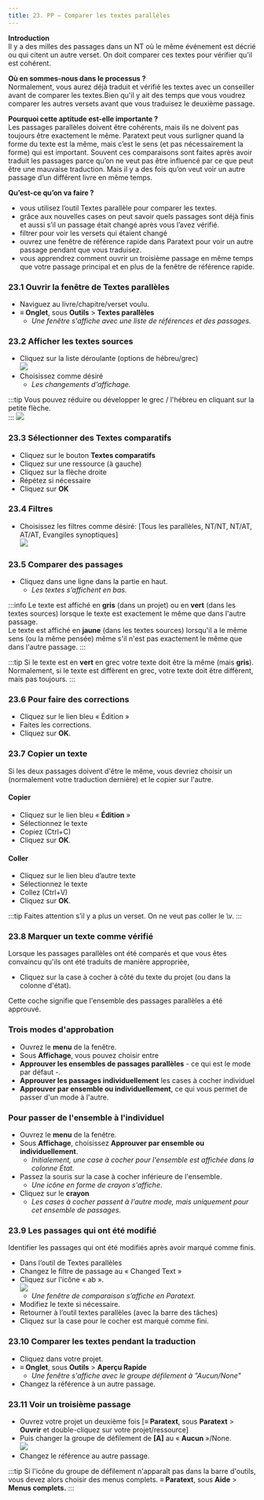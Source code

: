 ```yaml
---
title: 23. PP – Comparer les textes parallèles
---
```

**Introduction**  
Il y a des milles des passages dans un NT où le même événement est décrié ou qui citent un autre verset. On doit comparer ces textes pour vérifier qu’il est cohérent.

**Où en sommes-nous dans le processus ?**  
Normalement, vous aurez déjà traduit et vérifié les textes avec un conseiller avant de comparer les textes.Bien qu'il y ait des temps que vous voudrez comparer les autres versets avant que vous traduisez le deuxième passage.

**​Pourquoi cette aptitude est-elle importante ?**  
Les passages parallèles doivent être cohérents, mais ils ne doivent pas toujours être exactement le même. Paratext peut vous surligner quand la forme du texte est la même, mais c’est le sens (et pas nécessairement la forme) qui est important. Souvent ces comparaisons sont faites après avoir traduit les passages parce qu’on ne veut pas être influencé par ce que peut être une mauvaise traduction. Mais il y a des fois qu’on veut voir un autre passage d’un différent livre en même temps.

**​Qu’est-ce qu’on va faire ?**  
-   vous utilisez l’outil Textes parallèle pour comparer les textes.
-   grâce aux nouvelles cases on peut savoir quels passages sont déjà finis et aussi s’il un passage était changé après vous l’avez vérifié.
-   filtrer pour voir les versets qui étaient changé
-   ouvrez une fenêtre de référence rapide dans Paratext pour voir un autre passage pendant que vous traduisez.
-   vous apprendrez comment ouvrir un troisième passage en même temps que votre passage principal et en plus de la fenêtre de référence rapide.

### 23.1 Ouvrir la fenêtre de Textes parallèles

-   Naviguez au livre/chapitre/verset voulu.
-  **≡ Onglet**, sous **Outils** \> **Textes parallèles**  
    -    *Une fenêtre s'affiche avec une liste de références et des passages.*

### 23.2 Afficher les textes sources

-   Cliquez sur la liste déroulante (options de hébreu/grec)  
    ![](../media/504f2c586a5f600b2d49456ab9edd114.png)
-   Choisissez comme désiré  
    -    *Les changements d'affichage.*

:::tip
Vous pouvez réduire ou développer le grec / l'hébreu en cliquant sur la petite flèche.  
:::
   ![](../media/parallel-passage-greek-collapse.png)


### 23.3 Sélectionner des Textes comparatifs

-   Cliquez sur le bouton **Textes comparatifs**
-   Cliquez sur une ressource (à gauche)
-   Cliquez sur la flèche droite
-   Répétez si nécessaire
-   Cliquez sur **OK**

### 23.4 Filtres

-   Choisissez les filtres comme désiré: [Tous les parallèles, NT/NT, NT/AT, AT/AT, Evangiles synoptiques]  
    ![](../media/ca8547e13eaa5c826b46c1f9e1d8e52e.png)

### 23.5 Comparer des passages

-   Cliquez dans une ligne dans la partie en haut.  
    -    *Les textes s’affichent en bas.*

:::info
Le texte est affiché en **gris** (dans un projet) ou en **vert** (dans les textes sources) lorsque le texte est exactement le même que dans l'autre passage.  
Le texte est affiché en **jaune** (dans les textes sources) lorsqu'il a le même sens (ou la même pensée) même s'il n'est pas exactement le même que dans l'autre passage.
:::


:::tip
Si le texte est en **vert** en grec votre texte doit être la même (mais **gris**).
Normalement, si le texte est diffèrent en grec, votre texte doit être diffèrent, mais pas toujours.
:::

### 23.6 Pour faire des corrections

-   Cliquez sur le lien bleu « Édition »
-   Faites les corrections.
-   Cliquez sur **OK**.

### 23.7 Copier un texte

Si les deux passages doivent d'être le même, vous devriez choisir un (normalement votre traduction dernière) et le copier sur l'autre.

#### Copier
-   Cliquez sur le lien bleu « **Édition** »
-   Sélectionnez le texte
-   Copiez (Ctrl+C)
-   Cliquez sur **OK**.

#### Coller
-   Cliquez sur le lien bleu d’autre texte
-   Sélectionnez le texte
-   Collez (Ctrl+V)
-   Cliquez sur **OK**.

:::tip
Faites attention s’il y a plus un verset. On ne veut pas coller le \\v.
:::
### 23.8 Marquer un texte comme vérifié

Lorsque les passages parallèles ont été comparés et que vous êtes convaincu qu'ils ont été traduits de manière appropriée,

-   Cliquez sur la case à cocher à côté du texte du projet (ou dans la colonne d'état).

Cette coche signifie que l'ensemble des passages parallèles a été approuvé.

### Trois modes d'approbation

-   Ouvrez le **menu** de la fenêtre.
-   Sous **Affichage**, vous pouvez choisir entre
-  **Approuver les ensembles de passages parallèles** - ce qui est le mode par défaut -.
-  **Approuver les passages individuellement** les cases à cocher individuel
-  **Approuver par ensemble ou individuellement**, ce qui vous permet de passer d'un mode à l'autre.

### Pour passer de l'ensemble à l'individuel

-   Ouvrez le **menu** de la fenêtre.
-   Sous **Affichage**, choisissez **Approuver par ensemble ou individuellement**.  
    -  *Initialement, une case à cocher pour l'ensemble est affichée dans la colonne État.*
-   Passez la souris sur la case à cocher inférieure de l'ensemble.
    -  *Une icône en forme de crayon s'affiche*.
-   Cliquez sur le **crayon**
    -  *Les cases à cocher passent à l'autre mode, mais uniquement pour cet ensemble de passages*.


### 23.9 Les passages qui ont été modifié

Identifier les passages qui ont été modifiés après avoir marqué comme finis.

-   Dans l’outil de Textes parallèles
-   Changez le filtre de passage au « Changed Text »
-   Cliquez sur l'icône « ab ».  
    ![](../media/7b561a763ccc098910a7941d503a86aa.png)  
    -    *Une fenêtre de comparaison s’affiche en Paratext.*
-   Modifiez le texte si nécessaire.
-   Retourner à l’outil textes parallèles (avec la barre des tâches)
-   Cliquez sur la case pour le cocher est marqué comme fini.

### 23.10 Comparer les textes pendant la traduction

-   Cliquez dans votre projet.
-  **≡ Onglet**, sous **Outils** \> **Aperçu Rapide**
    -    *Une fenêtre s'affiche avec le groupe défilement à "Aucun/None"*
-   Changez la référence à un autre passage.

### 23.11 Voir un troisième passage

-   Ouvrez votre projet un deuxième fois [**≡ Paratext**, sous **Paratext** \> **Ouvrir** et double-cliquez sur votre projet/ressource]
-   Puis changer la groupe de défilement de **[A]** au « **Aucun** »/None.  
    ![](../media/da972f21711957b32071c8a2a50ebe9a.png)  
-   Changez le référence au autre passage.

:::tip
Si l'icône du groupe de défilement n'apparaît pas dans la barre d'outils, vous devez alors choisir des menus complets. **≡ Paratext**, sous **Aide** \> **Menus complets.**
:::
